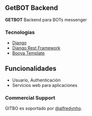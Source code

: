 ## GetBOT Backend

**GETBOT** Backend para BOTs messenger
### Tecnologías

  * [Django](https://www.djangoproject.com/)
  * [Django Rest Framework](http://www.django-rest-framework.org/)
  * [Booya Template](http://semantic-ui.com/)

## Funcionalidades
  * Usuario, Authenticación
  * Servicios web para aplicaciones

### Commercial Support

GITBO es soportado por [@alfredynho](alfredynho.cg@gmail.com).
